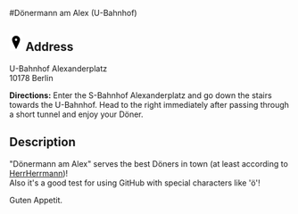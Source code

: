 #Dönermann am Alex (U-Bahnhof)

![](../../images/address.png) Address
-------------------------------------

U-Bahnhof  Alexanderplatz  
10178 Berlin

**Directions:** Enter the S-Bahnhof Alexanderplatz and go down the stairs towards the U-Bahnhof. Head to the right immediately after passing through a short tunnel and enjoy your Döner.

Description
-----------
"Dönermann am Alex" serves the best Döners in town (at least according to [HerrHerrmann](https://github.com/herrherrmann))!  
Also it's a good test for using GitHub with special characters like 'ö'!

Guten Appetit.